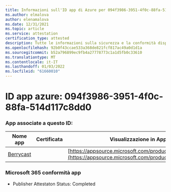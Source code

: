 ```yaml
---
title: Informazioni sull'ID app di Azure per 094f3986-3951-4f0c-88fa-514d117c8dd0
ms.author: elmalova
author: elenamalova
ms.date: 12/31/2021
ms.topic: article
ms.service: attestation
certification_type: attested
description: Tutte le informazioni sulla sicurezza e la conformità disponibili per 094f3986-3951-4f0c-88fa-514d117c8dd0.
ms.openlocfilehash: 92b0f43ccae533a368de821fcf817ac49a0d1d1a
ms.sourcegitcommit: b52a796899ec9fb4a27778773c1a1d5fb0c33610
ms.translationtype: MT
ms.contentlocale: it-IT
ms.lasthandoff: 01/03/2022
ms.locfileid: "61660010"
---
```

# <a name="azure-app-id-094f3986-3951-4f0c-88fa-514d117c8dd0"></a>ID app azure: 094f3986-3951-4f0c-88fa-514d117c8dd0


### <a name="apps-associated-with-this-id"></a>App associate a questo ID:
| **Nome app** | **Certificata** | **Visualizzazione in AppSource** |
|--------------|---------------|-----------------------|
| [Berrycast](https://docs.microsoft.com/microsoft-365-app-certification/forward/WA200002798) |  | [https://appsource.microsoft.com/product/office/WA200002798](https://appsource.microsoft.com/product/office/WA200002798) |

### <a name="microsoft-365-app-compliance-status"></a>Microsoft 365 conformità app
- Publisher Attestaton Status: Completed
